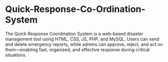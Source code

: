 # Quick-Response-Co-Ordination-System
The Quick Response Coordination System is a web-based disaster management tool using HTML, CSS, JS, PHP, and MySQL. Users can send and delete emergency reports, while admins can approve, reject, and act on them—enabling fast, organized, and effective response during critical situations.
